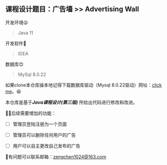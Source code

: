 ## **课程设计题目：广告墙 >> Advertising Wall**

开发环境😜

> Java 11

开发软件🎉

> IDEA

数据库😊

> MySql 8.0.22

如果clone本仓库操本地记得下载数据库驱动（Mysql 8.0.22驱动）网址：[click me](https://dev.mysql.com/downloads/connector/j/)。😆

本仓库是基于***Java课程设计(第三版)*** 所给出代码进行修改和改进。

🤦‍♀️后续需要增加的功能：

- [ ] 管理员登陆注册为一个页面
- [ ] 管理员可以删除任何用户的广告
- [ ] 用户可以自主更改自己发布的广告


🤳有问题可以联系邮箱：zengchen1024@163.com

